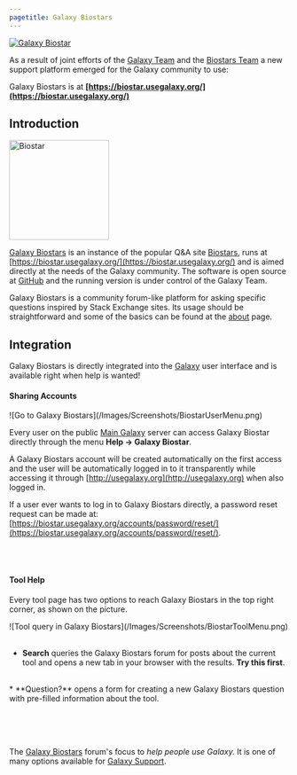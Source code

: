 ```yaml
---
pagetitle: Galaxy Biostars
---
```

<div class='center'><a href='https://biostar.usegalaxy.org/'><img src='/Images/Logos/GalaxyBiostar.png' alt='Galaxy Biostar'  /></a></div>




As a result of joint efforts of the [Galaxy Team](/GalaxyTeam) and the [Biostars Team](https://github.com/ialbert/biostar-central/graphs/contributors) a new support platform emerged for the Galaxy community to use: 

Galaxy Biostars is at **[https://biostar.usegalaxy.org/](https://biostar.usegalaxy.org/)**

## Introduction

<div class='right'><a href='https://www.biostars.org/'><img src='/Images/Logos/BiostarLogo.png' alt='Biostar' width="180" /></a></div>

[Galaxy Biostars](https://biostar.usegalaxy.org/) is an instance of the popular Q&A site [Biostars](https://www.biostars.org/), runs at [https://biostar.usegalaxy.org/](https://biostar.usegalaxy.org/) and is aimed directly at the needs of the Galaxy community. The software is open source at [GitHub](https://github.com/ialbert/biostar-central) and the running version is under control of the Galaxy Team.

Galaxy Biostars is a community forum-like platform for asking specific questions inspired by Stack Exchange sites. Its usage should be straightforward and some of the basics can be found at the [about](https://biostar.usegalaxy.org/info/about/) page.

## Integration

Galaxy Biostars is directly integrated into the [Galaxy](http://usegalaxy.org) user interface and is available right when help is wanted!

#### Sharing Accounts
<div class='left'>![Go to Galaxy Biostars](/Images/Screenshots/BiostarUserMenu.png)</div>

Every user on the public [Main Galaxy](/Main) server can access Galaxy Biostar directly through the menu **Help &rarr; Galaxy Biostar**. 
<br />

A Galaxy Biostars account will be created automatically on the first access and the user will be automatically logged in to it transparently while accessing it through [http://usegalaxy.org](http://usegalaxy.org) when also logged in.
<br />

If a user ever wants to log in to Galaxy Biostars directly, a password reset request can be made at: [https://biostar.usegalaxy.org/accounts/password/reset/](https://biostar.usegalaxy.org/accounts/password/reset/).

<br /><br />
#### Tool Help

Every tool page has two options to reach Galaxy Biostars in the top right corner, as shown on the picture.

<div class='right'>![Tool query in Galaxy Biostars](/Images/Screenshots/BiostarToolMenu.png)</div>

<br />

* **Search** queries the Galaxy Biostars forum for posts about the current tool and opens a new tab in your browser with the results. **Try this first**.
<br />
* **Question?** opens a form for creating a new Galaxy Biostars question with pre-filled information about the tool.

<br /><br /><br />

The [Galaxy Biostars](https://biostar.usegalaxy.org/) forum's focus to *help people use Galaxy.* It is one of many options available for [Galaxy Support](/Support).
